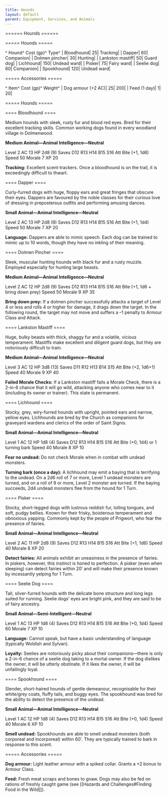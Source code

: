 ```yaml
---
title: Hounds
layout: default
parent: Equipment, Services, and Animals
---
```


====== Hounds ======

===== Hounds =====

^ Hound^ Cost (gp)^ Type^
| Bloodhound| 25| Tracking|
| Dapper| 60| Companion|
| Dolmen pincher| 30| Hunting|
| Lankston mastiff| 50| Guard dog|
| Lichhound| 150| Undead ward|
| Pisker| 75| Fairy ward|
| Seelie dog| 60| Companion|
| Spookhound| 120| Undead ward|

===== Accessories =====

^ Item^ Cost (gp)^ Weight^
| Dog armour (+2 AC)| 25| 200|
| Feed (1 day)| 1| 20|

===== Hounds =====

==== Bloodhound ====

Medium hounds with sleek, rusty fur and blood red eyes. Bred for their excellent tracking skills. Common working dogs found in every woodland village in Dolmenwood.

**Medium Animal—Animal Intelligence—Neutral**

Level 2 AC 13 HP 2d8 (9) Saves D12 R13 H14 B15 S16  Att Bite (+1, 1d6) Speed 50 Morale 7 XP 20

**Tracking:** Excellent scent-trackers. Once a bloodhound is on the trail, it is exceedingly difficult to thwart.

==== Dapper ====

Curly-furred dogs with huge, floppy ears and great fringes that obscure their eyes. Dappers are favoured by the noble classes for their curious love of dressing in preposterous outfits and performing amusing dances.

**Small Animal—Animal Intelligence—Neutral**

Level 2 AC 13 HP 2d8 (9) Saves D12 R13 H14 B15 S16 Att Bite (+1, 1d4) Speed 50 Morale 7 XP 20

**Language:** Dappers are able to mimic speech. Each dog can be trained to mimic up to 10 words, though they have no inkling of their meaning.

==== Dolmen Pincher ====

Sleek, muscular hunting hounds with black fur and a rusty muzzle. Employed especially for hunting large beasts.

**Medium Animal—Animal Intelligence—Neutral**

Level 2 AC 12 HP 2d8 (9) Saves D12 R13 H14 B15 S16 Att Bite (+1, 1d6 + bring down prey) Speed 50 Morale 9 XP 35

**Bring down prey:** If a dolmen pincher successfully attacks a target of Level 4 or less and rolls 4 or higher for damage, it drags down the target. In the following round, the target may not move and suffers a –1 penalty to Armour Class and Attack.

==== Lankston Mastiff ====

Huge, bulky beasts with thick, shaggy fur and a volatile, vicious temperament. Mastiffs make excellent and diligent guard dogs, but they are notoriously difficult to train.

**Medium Animal—Animal Intelligence—Neutral**

Level 3 AC 12 HP 3d8 (13) Saves D11 R12 H13 B14 S15 Att Bite (+2, 1d6+1) Speed 40 Morale 9 XP 40

**Failed Morale Checks:** If a Lankston mastiff fails a Morale Check, there is a 2-in-6 chance that it will go wild, attacking anyone who comes near to it (including its owner or trainer). This state is permanent.

==== Lichhound ====

Stocky, grey, wiry-furred hounds with upright, pointed ears and narrow, yellow eyes. Lichhounds are bred by the Church as companions for graveyard wardens and clerics of the order of Saint Signis.

**Small Animal—Animal Intelligence—Neutral**

Level 1 AC 12 HP 1d8 (4) Saves D12 R13 H14 B15 S16 Att Bite (+0, 1d4) or 1 turning bark Speed 40 Morale 8 XP 10

**Fear no undead:** Do not check Morale when in combat with undead monsters.

**Turning bark (once a day):** A lichhound may emit a baying that is terrifying to the undead. On a 2d6 roll of 7 or more, Level 1 undead monsters are turned, and on a roll of 9 or more, Level 2 monster are turned. If the baying succeeds, 2d4 undead monsters flee from the hound for 1 Turn.

==== Pisker ====

Stocky, short-legged dogs with lustrous reddish fur, lolling tongues, and soft, pudgy bellies. Known for their frisky, boisterous temperament and obnoxious yapping. Commonly kept by the people of Prigwort, who fear the presence of fairies.

**Small Animal—Animal Intelligence—Neutral**

Level 2 AC 11 HP 2d8 (9) Saves D12 R13 H14 B15 S16 Att Bite (+1, 1d6) Speed 40 Morale 8 XP 20

**Detect fairies:** All animals exhibit an uneasiness in the presence of fairies. In piskers, however, this instinct is honed to perfection. A pisker (even when sleeping) can detect fairies within 20′ and will make their presence known by incessantly yelping for 1 Turn.

==== Seelie Dog ====

Tall, silver-furred hounds with the delicate bone structure and long legs suited for running. Seelie dogs’ eyes are bright pink, and they are said to be of fairy ancestry.

**Small Animal—Semi-Intelligent—Neutral**

Level 1 AC 13 HP 1d8 (4) Saves D12 R13 H14 B15 S16 Att Bite (+0, 1d4) Speed 60 Morale 7 XP 10

**Language:** Cannot speak, but have a basic understanding of language (typically Woldish and Sylvan).

**Loyalty:** Seelies are notoriously picky about their companions—there is only a 2-in-6 chance of a seelie dog taking to a mortal owner. If the dog dislikes the owner, it will be utterly obstinate. If it likes the owner, it will be unfailingly loyal.

==== Spookhound ====

Slender, short-haired hounds of gentle demeanour, recognisable for their white/grey coats, fluffy tails, and buggy eyes. The spookhound was bred for the ability to detect the presence of the undead.

**Small Animal—Animal Intelligence—Neutral**

Level 1 AC 12 HP 1d8 (4) Saves D12 R13 H14 B15 S16 Att Bite (+0, 1d4) Speed 40 Morale 6 XP 10

**Smell undead:** Spookhounds are able to smell undead monsters (both corporeal and incorporeal) within 60′. They are typically trained to bark in response to this scent.

===== Accessories =====

**Dog armour:** Light leather armour with a spiked collar. Grants a +2 bonus to Armour Class.

**Feed:** Fresh meat scraps and bones to gnaw. Dogs may also be fed on rations of freshly caught game (see [[Hazards and Challenges#Finding Food in the Wild]]).
